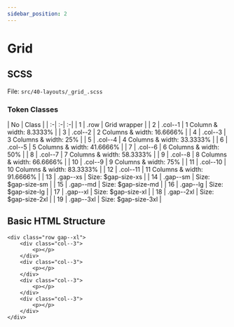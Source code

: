 ```yaml
---
sidebar_position: 2
---
```

# Grid

## SCSS
File: ```src/40-layouts/_grid_.scss```

### Token Classes
| No | Class |
| :-| :-| :-|
| 1 | .row | Grid wrapper |
| 2 | .col--1 | 1 Column & width: 8.3333% |
| 3 | .col--2 | 2 Columns & width: 16.6666% |
| 4 | .col--3 | 3 Columns & width: 25% |
| 5 | .col--4 | 4 Columns & width: 33.3333% |
| 6 | .col--5 | 5 Columns & width: 41.6666% |
| 7 | .col--6 | 6 Columns & width: 50% |
| 8 | .col--7 | 7 Columns & width: 58.3333% |
| 9 | .col--8 | 8 Columns & width: 66.6666% |
| 10 | .col--9 | 9 Columns & width: 75% |
| 11 | .col--10 | 10 Columns & width: 83.3333% |
| 12 | .col--11 | 11 Columns & width: 91.6666% |
| 13 | .gap--xs | Size: $gap-size-xs |
| 14 | .gap--sm | Size: $gap-size-sm |
| 15 | .gap--md | Size: $gap-size-md |
| 16 | .gap--lg | Size: $gap-size-lg |
| 17 | .gap--xl | Size: $gap-size-xl |
| 18 | .gap--2xl | Size: $gap-size-2xl |
| 19 | .gap--3xl | Size: $gap-size-3xl |

## Basic HTML Structure
```
<div class="row gap--xl">
    <div class="col--3">
        <p></p>
    </div>
    <div class="col--3">
        <p></p>
    </div>
    <div class="col--3">
        <p></p>
    </div>
    <div class="col--3">
        <p></p>
    </div>
</div>
```